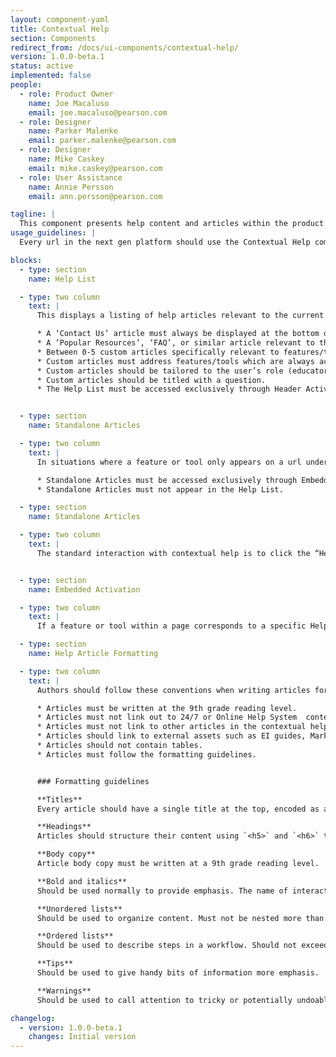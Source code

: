 ```yaml
---
layout: component-yaml
title: Contextual Help
section: Components
redirect_from: /docs/ui-components/contextual-help/
version: 1.0.0-beta.1
status: active
implemented: false
people:
  - role: Product Owner
    name: Joe Macaluso
    email: joe.macaluso@pearson.com
  - role: Designer
    name: Parker Malenke
    email: parker.malenke@pearson.com
  - role: Designer
    name: Mike Caskey
    email: mike.caskey@pearson.com
  - role: User Assistance
    name: Annie Persson
    email: ann.persson@pearson.com

tagline: |
  This component presents help content and articles within the product experience so that users can answer their questions without the interruption of opening a separate help system in a new tab.
usage_guidelines: |
  Every url in the next gen platform should use the Contextual Help component, at a minimum configuring the two default items in the Help List.

blocks:
  - type: section
    name: Help List

  - type: two column
    text: |
      This displays a listing of help articles relevant to the current url. Every url in the next gen platform should offer a Help List which follows these guidelines:

      * A ‘Contact Us’ article must always be displayed at the bottom of the list.
      * A ‘Popular Resources’, ‘FAQ’, or similar article relevant to the current url must be displayed in the second to last position.
      * Between 0-5 custom articles specifically relevant to features/tools accessible at the current url should be displayed at the top of the list.
      * Custom articles must address features/tools which are always accessible by the current user at the current url. If the feature/tool is only available under certain conditions it must be documented in a Standalone Article instead.
      * Custom articles should be tailored to the user’s role (educator/student/TA) where relevant.
      * Custom articles should be titled with a question.
      * The Help List must be accessed exclusively through Header Activation, described below.


  - type: section
    name: Standalone Articles

  - type: two column
    text: |
      In situations where a feature or tool only appears on a url under certain conditions any related help content must be documented with a Standalone Article. Usage guidelines:

      * Standalone Articles must be accessed exclusively through Embedded Activation, described below.
      * Standalone Articles must not appear in the Help List.

  - type: section
    name: Standalone Articles

  - type: two column
    text: |
      The standard interaction with contextual help is to click the “Help” link in the Application Header which opens the drawer and displays the Help List for the current url.


  - type: section
    name: Embedded Activation

  - type: two column
    text: |
      If a feature or tool within a page corresponds to a specific Help Article then it can contain an embedded link which opens the drawer directly to the relevant article. This can be either a Standalone Article or one found in the page’s Help List.

  - type: section
    name: Help Article Formatting

  - type: two column
    text: |
      Authors should follow these conventions when writing articles for the contextual help component:

      * Articles must be written at the 9th grade reading level.
      * Articles must not link out to 24/7 or Online Help System  content.
      * Articles must not link to other articles in the contextual help component.
      * Articles should link to external assets such as EI guides, Marketing PDFs, Videos, etc. where relevant.
      * Articles should not contain tables.
      * Articles must follow the formatting guidelines.


      ### Formatting guidelines

      **Titles**  
      Every article should have a single title at the top, encoded as an `<h4>` tag.

      **Headings**  
      Articles should structure their content using `<h5>` and `<h6>` tags.

      **Body copy**  
      Article body copy must be written at a 9th grade reading level.

      **Bold and italics**  
      Should be used normally to provide emphasis. The name of interactive elements (i.e. button labels) must be bolded.

      **Unordered lists**  
      Should be used to organize content. Must not be nested more than two levels.

      **Ordered lists**  
      Should be used to describe steps in a workflow. Should not exceed 9 items in length.

      **Tips**  
      Should be used to give handy bits of information more emphasis.

      **Warnings**  
      Should be used to call attention to tricky or potentially undoable activities.

changelog:
  - version: 1.0.0-beta.1
    changes: Initial version
---
```

